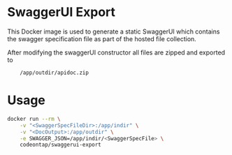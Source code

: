 # SwaggerUI Export

This Docker image is used to generate a static SwaggerUI which contains the swagger specification file as part of the hosted file collection.

After modifying the swaggerUI constructor all files are zipped and exported to

```text
    /app/outdir/apidoc.zip
```

# Usage 

```bash
docker run --rm \
    -v "<SwaggerSpecFileDir>:/app/indir" \
    -v "<DocOutput>:/app/outdir" \
    -e SWAGGER_JSON=/app/indir/<SwaggerSpecFile> \
    codeontap/swaggerui-export
```